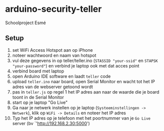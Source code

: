 # arduino-security-teller
Schoolproject Esmé

## Setup
1. set WiFi Access Hotspot aan op iPhone
2. noteer wachtwoord en naam van hotspot
3. vul deze gegevens in op teller/teller.ino (`STASSID "your-ssid"` en `STAPSK "your-password"`) en verbind je laptop ook met dat acces point
4. verbind board met laptop
5. open Arduino IDE software en laadt `teller` code
6. upload `teller.ino` naar board, open Serial Monitor en wacht tot het IP adres van de webserver getoond wordt
6. pas in `teller.js` op regel 1 het IP adres aan naar de waarde die je board toont in de Serial Monitor
7. start op je laptop "Go Live"
8. Ga naar je netwerk instellen op je laptop (`Systeeminstellingen -> Netwerk`), klik op `WiFi -> Details` en noteer het IP adres
9. Typ het IP adres op je telefoon met het poortnummer van je `Go Live` server (bv `'http://192.168.2.30:5000')


